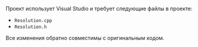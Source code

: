 

Проект использует Visual Studio и требует следующие файлы в проекте:
- `Resolution.cpp`
- `Resolution.h`

Все изменения обратно совместимы с оригинальным кодом. 
